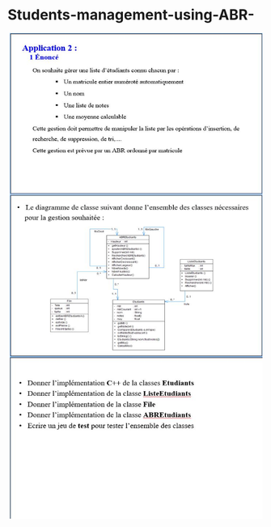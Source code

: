 # Students-management-using-ABR-
  <img align="right" alt="JPG" src="partie1.JPG" width="500" height="320" />
  <img align="right" alt="JPG" src="partie2.JPG" width="500" height="320" />
  <img align="right" alt="JPG" src="partie3.JPG" width="500" height="320" />


